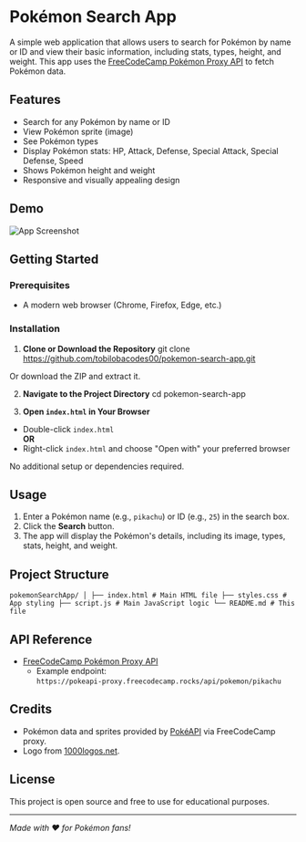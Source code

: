 # Pokémon Search App

A simple web application that allows users to search for Pokémon by name or ID and view their basic information, including stats, types, height, and weight. This app uses the [FreeCodeCamp Pokémon Proxy API](https://pokeapi-proxy.freecodecamp.rocks/) to fetch Pokémon data.

## Features

- Search for any Pokémon by name or ID
- View Pokémon sprite (image)
- See Pokémon types
- Display Pokémon stats: HP, Attack, Defense, Special Attack, Special Defense, Speed
- Shows Pokémon height and weight
- Responsive and visually appealing design

## Demo

![App Screenshot](https://1000logos.net/wp-content/uploads/2017/05/Pokemon-Logo.png)

## Getting Started

### Prerequisites

- A modern web browser (Chrome, Firefox, Edge, etc.)

### Installation

1. **Clone or Download the Repository**
git clone https://github.com/tobilobacodes00/pokemon-search-app.git

Or download the ZIP and extract it.

2. **Navigate to the Project Directory**
cd pokemon-search-app

3. **Open `index.html` in Your Browser**
- Double-click `index.html`  
**OR**
- Right-click `index.html` and choose "Open with" your preferred browser

No additional setup or dependencies required.

## Usage

1. Enter a Pokémon name (e.g., `pikachu`) or ID (e.g., `25`) in the search box.
2. Click the **Search** button.
3. The app will display the Pokémon's details, including its image, types, stats, height, and weight.

## Project Structure
    pokemonSearchApp/ │ ├── index.html # Main HTML file ├── styles.css # App styling ├── script.js # Main JavaScript logic └── README.md # This file

## API Reference

- [FreeCodeCamp Pokémon Proxy API](https://pokeapi-proxy.freecodecamp.rocks/)
  - Example endpoint:  
    `https://pokeapi-proxy.freecodecamp.rocks/api/pokemon/pikachu`

## Credits

- Pokémon data and sprites provided by [PokéAPI](https://pokeapi.co/) via FreeCodeCamp proxy.
- Logo from [1000logos.net](https://1000logos.net/pokemon-logo/).

## License

This project is open source and free to use for educational purposes.

---

*Made with ❤️ for Pokémon fans!*